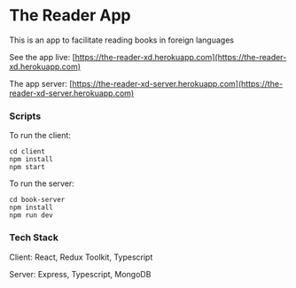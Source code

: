 
# The Reader App

This is an app to facilitate reading books in foreign languages

See the app live: [https://the-reader-xd.herokuapp.com](https://the-reader-xd.herokuapp.com)

The app server: [https://the-reader-xd-server.herokuapp.com](https://the-reader-xd-server.herokuapp.com)


### Scripts

To run the client:

```
cd client 
npm install
npm start
```

To run the server:

```
cd book-server
npm install
npm run dev
```

### Tech Stack

Client: React, Redux Toolkit, Typescript

Server: Express, Typescript, MongoDB